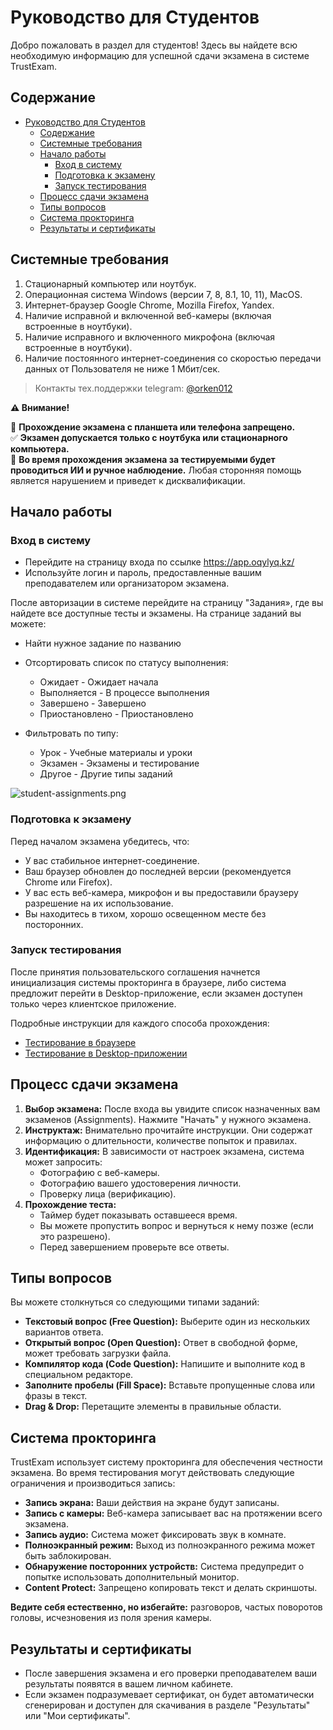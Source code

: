 # Руководство для Студентов

Добро пожаловать в раздел для студентов! Здесь вы найдете всю необходимую информацию для успешной сдачи экзамена в системе TrustExam.

## Содержание

- [Руководство для Студентов](#руководство-для-студентов)
  - [Содержание](#содержание)
  - [Системные требования](#системные-требования)
  - [Начало работы](#начало-работы)
    - [Вход в систему](#вход-в-систему)
    - [Подготовка к экзамену](#подготовка-к-экзамену)
    - [Запуск тестирования](#запуск-тестирования)
  - [Процесс сдачи экзамена](#процесс-сдачи-экзамена)
  - [Типы вопросов](#типы-вопросов)
  - [Система прокторинга](#система-прокторинга)
  - [Результаты и сертификаты](#результаты-и-сертификаты)

## Системные требования

1. Стационарный компьютер или ноутбук.
2. Операционная система Windows (версии 7, 8, 8.1, 10, 11), MacOS.
3. Интернет-браузер Google Chrome, Mozilla Firefox, Yandex.
4. Наличие исправной и включенной веб-камеры (включая встроенные в ноутбуки).
5. Наличие исправного и включенного микрофона (включая встроенные в ноутбуки).
6. Наличие постоянного интернет-соединения со скоростью передачи данных от Пользователя не ниже 1 Мбит/сек.
> Контакты тех.поддержки telegram: [@orken012](https://t.me/orken012)

**⚠️ Внимание!**

🛑 **Прохождение экзамена с планшета или телефона запрещено.**  
✅ **Экзамен допускается только с ноутбука или стационарного компьютера.**  
🛑 **Во время прохождения экзамена за тестируемыми будет проводиться ИИ и ручное наблюдение.** Любая сторонняя помощь является нарушением и приведет к дисквалификации.

## Начало работы

### Вход в систему

- Перейдите на страницу входа по ссылке https://app.oqylyq.kz/
- Используйте логин и пароль, предоставленные вашим преподавателем или организатором экзамена.

После авторизации в системе перейдите на страницу "Задания», где вы найдете все доступные тесты и экзамены. На странице заданий вы можете:

- Найти нужное задание по названию

- Отсортировать список по статусу выполнения:
    - Ожидает - Ожидает начала
    - Выполняется - В процессе выполнения
    - Завершено - Завершено
    - Приостановлено - Приостановлено

- Фильтровать по типу:
    - Урок - Учебные материалы и уроки
    - Экзамен - Экзамены и тестирование
    - Другое - Другие типы заданий

<!-- <p align="center" style="padding: 8px; border: 0.5px solid lightgray; overflow: hidden; border-radius: 6px;">
    <img src="/student-assignments.png" style="max-width: 100%; height: auto;">
</p> -->

![student-assignments.png](/student-assignments.png)

### Подготовка к экзамену

Перед началом экзамена убедитесь, что:

- У вас стабильное интернет-соединение.
- Ваш браузер обновлен до последней версии (рекомендуется Chrome или Firefox).
- У вас есть веб-камера, микрофон и вы предоставили браузеру разрешение на их использование.
- Вы находитесь в тихом, хорошо освещенном месте без посторонних.

### Запуск тестирования

После принятия пользовательского соглашения начнется инициализация системы прокторинга в браузере, либо система предложит перейти в Desktop-приложение, если экзамен доступен только через клиентское приложение.

Подробные инструкции для каждого способа прохождения:
- [Тестирование в браузере](browser-guide.md)
- [Тестирование в Desktop-приложении](desktop-guide.md)

## Процесс сдачи экзамена

1.  **Выбор экзамена:** После входа вы увидите список назначенных вам экзаменов (Assignments). Нажмите "Начать" у нужного экзамена.
2.  **Инструктаж:** Внимательно прочитайте инструкции. Они содержат информацию о длительности, количестве попыток и правилах.
3.  **Идентификация:** В зависимости от настроек экзамена, система может запросить:
    - Фотографию с веб-камеры.
    - Фотографию вашего удостоверения личности.
    - Проверку лица (верификацию).
4.  **Прохождение теста:**
    - Таймер будет показывать оставшееся время.
    - Вы можете пропустить вопрос и вернуться к нему позже (если это разрешено).
    - Перед завершением проверьте все ответы.

## Типы вопросов

Вы можете столкнуться со следующими типами заданий:

- **Текстовый вопрос (Free Question):** Выберите один из нескольких вариантов ответа.
- **Открытый вопрос (Open Question):** Ответ в свободной форме, может требовать загрузки файла.
- **Компилятор кода (Code Question):** Напишите и выполните код в специальном редакторе.
- **Заполните пробелы (Fill Space):** Вставьте пропущенные слова или фразы в текст.
- **Drag & Drop:** Перетащите элементы в правильные области.

## Система прокторинга

TrustExam использует систему прокторинга для обеспечения честности экзамена. Во время тестирования могут действовать следующие ограничения и производиться запись:

- **Запись экрана:** Ваши действия на экране будут записаны.
- **Запись с камеры:** Веб-камера записывает вас на протяжении всего экзамена.
- **Запись аудио:** Система может фиксировать звук в комнате.
- **Полноэкранный режим:** Выход из полноэкранного режима может быть заблокирован.
- **Обнаружение посторонних устройств:** Система предупредит о попытке использовать дополнительный монитор.
- **Content Protect:** Запрещено копировать текст и делать скриншоты.

**Ведите себя естественно, но избегайте:** разговоров, частых поворотов головы, исчезновения из поля зрения камеры.

## Результаты и сертификаты

- После завершения экзамена и его проверки преподавателем ваши результаты появятся в вашем личном кабинете.
- Если экзамен подразумевает сертификат, он будет автоматически сгенерирован и доступен для скачивания в разделе "Результаты" или "Мои сертификаты".
